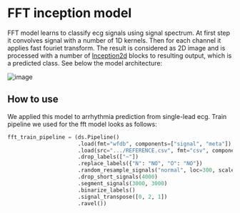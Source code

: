 # FFT inception model

FFT model learns to classify ecg signals using signal spectrum. At first step it convolves signal with a number of 1D kernels.
Then for each channel it applies fast fouriet transform. 
The result is considered as 2D image and is processed with a number of [Inception2d]() blocks
to resulting output, which is a predicted class. See below the model architecture:

![image](https://github.com/analysiscenter/ecg/blob/unify_models/doc/fft_model.PNG)

## How to use
We applied this model to arrhythmia prediction from single-lead ecg. Train pipeline we used for the fft model looks as follows:
```python
fft_train_pipeline = (ds.Pipeline()
                      .load(fmt="wfdb", components=["signal", "meta"])
                      .load(src=".../REFERENCE.csv", fmt="csv", components="target")
                      .drop_labels(["~"])
                      .replace_labels({"N": "NO", "O": "NO"})
                      .random_resample_signals("normal", loc=300, scale=10)
                      .drop_short_signals(4000)
                      .segment_signals(3000, 3000)
                      .binarize_labels()
                      .signal_transpose([0, 2, 1])
                      .ravel())
```